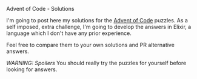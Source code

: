 Advent of Code - Solutions

I'm going to post here my solutions for the [Advent of Code][advent_of_code] puzzles.
As a self imposed, extra challenge, I'm going to develop the answers in Elixir, a language which I don't have any prior experience.

Feel free to compare them to your own solutions and PR alternative answers.

*WARNING: Spoilers*
You should really try the puzzles for yourself before looking for answers.

<!-- Links -->
[advent_of_code]: http://adventofcode.com/2017/about